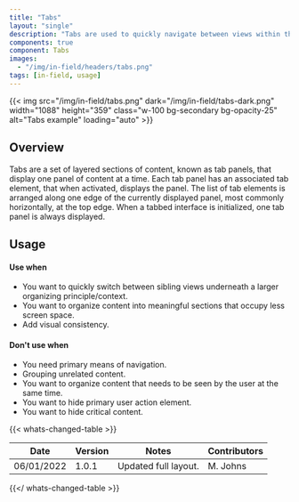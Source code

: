 ```yaml
---
title: "Tabs"
layout: "single"
description: "Tabs are used to quickly navigate between views within the same context."
components: true
component: Tabs
images:
  - "/img/in-field/headers/tabs.png"
tags: [in-field, usage]
---
```


{{< img src="/img/in-field/tabs.png" dark="/img/in-field/tabs-dark.png" width="1088" height="359" class="w-100 bg-secondary bg-opacity-25" alt="Tabs example" loading="auto" >}}

## Overview

Tabs are a set of layered sections of content, known as tab panels, that display one panel of content at a time. Each tab panel has an associated tab element, that when activated, displays the panel. The list of tab elements is arranged along one edge of the currently displayed panel, most commonly horizontally, at the top edge. When a tabbed interface is initialized, one tab panel is always displayed.

## Usage

#### Use when

- You want to quickly switch between sibling views underneath a larger organizing principle/context.
- You want to organize content into meaningful sections that occupy less screen space.
- Add visual consistency.

#### Don't use when

- You need primary means of navigation.
- Grouping unrelated content.
- You want to organize content that needs to be seen by the user at the same time.
- You want to hide primary user action element.
- You want to hide critical content.

{{< whats-changed-table >}}

| Date       | Version | Notes                | Contributors |
| ---------- | ------- | -------------------- | ------------ |
| 06/01/2022 | 1.0.1   | Updated full layout. | M. Johns     |

{{</ whats-changed-table >}}
